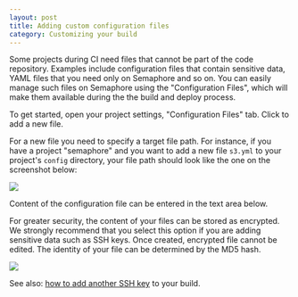 ```yaml
---
layout: post
title: Adding custom configuration files
category: Customizing your build
---
```


Some projects during CI need files that cannot be part of the code repository. Examples include configuration files that contain sensitive data, YAML files that you need only on Semaphore and so on. You can easily manage such files on Semaphore using the "Configuration Files", which will make them available during the the build and deploy process.

To get started, open your project settings, "Configuration Files" tab. Click to add a new file.

For a new file you need to specify a target file path. For instance, if you have a project "semaphore" and you want to add a new file `s3.yml` to your project's `config` directory, your file path should look like the one on the screenshot below:

<img src="/docs/assets/img/how-to-securely-add-custom-file/new-custom-file.png" class="img-responsive">

Content of the configuration file can be entered in the text area below.

For greater security, the content of your files can be stored as encrypted. We strongly recommend that you select this option if you are adding sensitive data such as SSH keys. Once created, encrypted file cannot be edited. The identity of your file can be determined by the MD5 hash.

<img src="/docs/assets/img/how-to-securely-add-custom-file/custom-file-list.png" class="img-responsive">

See also: [how to add another SSH key](/docs/adding-more-ssh-keys.html) to your build.
